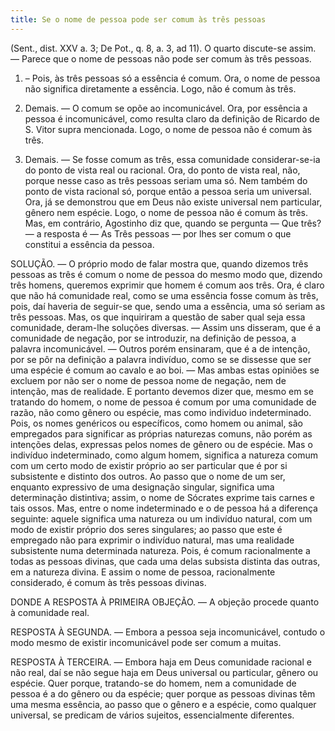 ```yaml
---
title: Se o nome de pessoa pode ser comum às três pessoas
---
```


(Sent., dist. XXV a. 3; De Pot., q. 8, a. 3, ad 11).
  O quarto discute-se assim. — Parece que o nome de pessoas não pode ser comum às três pessoas.  

1. – Pois, às três pessoas só a essência é comum. Ora, o nome de pessoa não significa diretamente a essência. Logo, não é comum às três.  

2. Demais. — O comum se opõe ao incomunicável. Ora, por essência a pessoa é incomunicável, como resulta claro da definição de Ricardo de S. Vitor supra mencionada. Logo, o nome de pessoa não é comum às três.  

3. Demais. — Se fosse comum as três, essa comunidade considerar-se-ia do ponto de vista real ou racional. Ora, do ponto de vista real, não, porque nesse caso as três pessoas seriam uma só. Nem também do ponto de vista racional só, porque então a pessoa seria um universal. Ora, já se demonstrou que em Deus não existe universal nem particular, gênero nem espécie. Logo, o nome de pessoa não é comum às três.  Mas, em contrário, Agostinho diz que, quando se pergunta — Que três? — a resposta é — As Três pessoas — por lhes ser comum o que constitui a essência da pessoa.  

SOLUÇÃO. — O próprio modo de falar mostra que, quando dizemos três pessoas as três é comum o nome de pessoa do mesmo modo que, dizendo três homens, queremos exprimir que homem é comum aos três. Ora, é claro que não há comunidade real, como se uma essência fosse comum às três, pois, daí haveria de seguir-se que, sendo uma a essência, uma só seriam as três pessoas.  Mas, os que inquiriram a questão de saber qual seja essa comunidade, deram-lhe soluções diversas. — Assim uns disseram, que é a comunidade de negação, por se introduzir, na definição de pessoa, a palavra incomunicável. — Outros porém ensinaram, que é a de intenção, por se pôr na definição a palavra indivíduo, como se se dissesse que ser uma espécie é comum ao cavalo e ao boi. — Mas ambas estas opiniões se excluem por não ser o nome de pessoa nome de negação, nem de intenção, mas de realidade.  E portanto devemos dizer que, mesmo em se tratando do homem, o nome de pessoa é comum por uma comunidade de razão, não como gênero ou espécie, mas como individuo indeterminado. Pois, os nomes genéricos ou específicos, como homem ou animal, são empregados para significar as próprias naturezas comuns, não porém as intenções delas, expressas pelos nomes de gênero ou de espécie. Mas o indivíduo indeterminado, como algum homem, significa a natureza comum com um certo modo de existir próprio ao ser particular que é por si subsistente e distinto dos outros. Ao passo que o nome de um ser, enquanto expressivo de uma designação singular, significa uma determinação distintiva; assim, o nome de Sócrates exprime tais carnes e tais ossos. Mas, entre o nome indeterminado e o de pessoa há a diferença seguinte: aquele significa uma natureza ou um indivíduo natural, com um modo de existir próprio dos seres singulares; ao passo que este é empregado não para exprimir o indivíduo natural, mas uma realidade subsistente numa determinada natureza. Pois, é comum racionalmente a todas as pessoas divinas, que cada uma delas subsista distinta das outras, em a natureza divina. E assim o nome de pessoa, racionalmente considerado, é comum às três pessoas divinas.  

DONDE A RESPOSTA À PRIMEIRA OBJEÇÃO. — A objeção procede quanto à comunidade real.  

RESPOSTA À SEGUNDA. — Embora a pessoa seja incomunicável, contudo o modo mesmo de existir incomunicável pode ser comum a muitas.  

RESPOSTA À TERCEIRA. — Embora haja em Deus comunidade racional e não real, daí se não segue haja em Deus universal ou particular, gênero ou espécie. Quer porque, tratando-se do homem, nem a comunidade de pessoa é a do gênero ou da espécie; quer porque as pessoas divinas têm uma mesma essência, ao passo que o gênero e a espécie, como qualquer universal, se predicam de vários sujeitos, essencialmente diferentes.